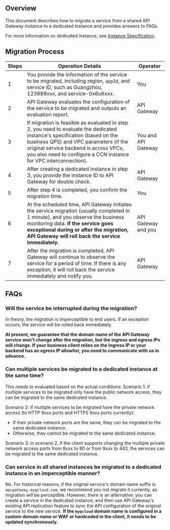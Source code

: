 ## Overview

This document describes how to migrate a service from a shared API Gateway instance to a dedicated instance and provides answers to FAQs.

For more information on dedicated instance, see [Instance Specification](https://intl.cloud.tencent.com/document/product/628/40305).



## Migration Process

| Steps | Operation Details | Operator | 
| ----- | ------------------------------------------------------------ | ------------------ | 
| 1 | You provide the information of the service to be migrated, including region, `appId`, and service ID, such as Guangzhou, 123688xxx, and service-0x6u6xxx. | You |    
| 2 | API Gateway evaluates the configuration of the service to be migrated and outputs an evaluation report. | API Gateway |   
| 3 | If migration is feasible as evaluated in step 2, you need to evaluate the dedicated instance's specification (based on the business QPS) and VPC parameters (if the original service backend is across VPCs, you also need to configure a CCN instance for VPC interconnection). | You and API Gateway |     
| 4 | After creating a dedicated instance in step 3, you provide the instance ID to API Gateway for double check. | API Gateway |      
| 5 | After step 4 is completed, you confirm the migration time. | You |   
| 6 | At the scheduled time, API Gateway initiates the service migration (usually completed in 1 minute), and you observe the business monitoring data. **If the service goes exceptional during or after the migration, API Gateway will roll back the service immediately.** | API Gateway and you |      
| 7 | After the migration is completed, API Gateway will continue to observe the service for a period of time. If there is any exception, it will roll back the service immediately and notify you. | API Gateway |   



## FAQs

### Will the service be interrupted during the migration?

In theory, the migration is imperceptible to end users. If an exception occurs, the service will be rolled back immediately.

**At present, we guarantee that the domain name of the API Gateway service won't change after the migration, but the ingress and egress IPs will change. If your business client relies on the ingress IP or your backend has an egress IP allowlist, you need to communicate with us in advance.**

### Can multiple services be migrated to a dedicated instance at the same time?

This needs to evaluated based on the actual conditions:
Scenario 1: if multiple services to be migrated only have the public network access, they can be migrated to the same dedicated instance.

Scenario 2: if multiple services to be migrated have the private network access (to HTTP 8xxx ports and HTTPS 9xxx ports currently):
 - If their private network ports are the same, they can be migrated to the same dedicated instance.
 - Otherwise, they cannot be migrated to the same dedicated instance.

Scenario 3: in scenario 2, if the client supports changing the multiple private network access ports from 8xxx to 80 or from 9xxx to 443, the services can be migrated to the same dedicated instance.

### Can service in all shared instances be migrated to a dedicated instance in an imperceptible manner?

No. For historical reasons, if the original service's domain name suffix is `apigateway.myqcloud.com`, we recommend you not migrate it currently, as migration will be perceptible. However, there is an alternative: you can create a service in the dedicated instance, and then use API Gateway's existing API replication feature to sync the API configuration of the original service to the new service. **If the `myqcloud` domain name is configured in a custom domain name or WAF or hardcoded in the client, it needs to be updated synchronously.**

​           
